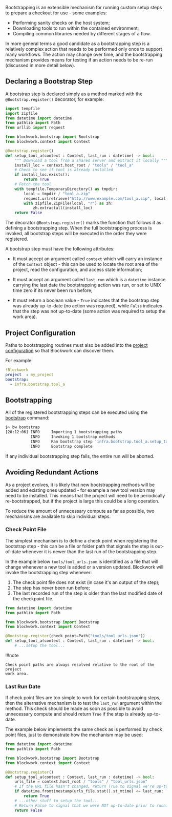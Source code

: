 Bootstrapping is an extensible mechanism for running custom setup steps to prepare
a checkout for use - some examples:

 * Performing sanity checks on the host system;
 * Downloading tools to run within the contained environment;
 * Compiling common libraries needed by different stages of a flow.

In more general terms a good candidate as a bootstrapping step is a relatively
complex action that needs to be performed only once to support many workflows.
The action may change over time, and the bootstrapping mechanism provides means
for testing if an action needs to be re-run (discussed in more detail below).

## Declaring a Bootstrap Step

A bootstrap step is declared simply as a method marked with the `@Bootstrap.register()`
decorator, for example:

```python title="infra/bootstrap/tool_a.py" linenums="1"
import tempfile
import zipfile
from datetime import datetime
from pathlib import Path
from urllib import request

from blockwork.bootstrap import Bootstrap
from blockwork.context import Context

@Bootstrap.register()
def setup_tool_a(context : Context, last_run : datetime) -> bool:
    """ Download a tool from a shared server and extract it locally """
    install_loc = context.host_root / "tools" / "tool_a"
    # Check to see if tool is already installed
    if install_loc.exists():
        return True
    # Fetch the tool
    with tempfile.TemporaryDirectory() as tmpdir:
        local = tmpdir / "tool_a.zip"
        request.urlretrieve("http://www.example.com/tool_a.zip", local)
        with zipfile.ZipFile(local, "r") as zh:
            zh.extractall(install_loc)
    return False
```

The decorator `@Bootstrap.register()` marks the function that follows it as
defining a bootstrapping step. When the full bootstrapping process is invoked,
all bootstrap steps will be executed in the order they were registered.

A bootstrap step must have the following attributes:

 * It must accept an argument called `context` which will carry an instance of
   the `Context` object - this can be used to locate the root area of the project,
   read the configuration, and access state information;

 * It must accept an argument called `last_run` which is a `datetime` instance
   carrying the last date the bootstrapping action was run, or set to UNIX time
   zero if its never been run before;

 * It must return a boolean value - `True` indicates that the bootstrap step was
   already up-to-date (no action was required), while `False` indicates that the
   step was not up-to-date (some action was required to setup the work area).

## Project Configuration

Paths to bootstrapping routines must also be added into the
[project configuration](../config/bw_yaml.md) so that Blockwork can discover them.

For example:

```yaml title=".bw.yaml" linenums="1"
!Blockwork
project  : my_project
bootstrap:
  - infra.bootstrap.tool_a
```

## Bootstrapping

All of the registered bootstrapping steps can be executed using the
[bootstrap](../cli/bootstrap.md) command:

```bash
$> bw bootstrap
[20:12:06] INFO     Importing 1 bootstrapping paths
           INFO     Invoking 1 bootstrap methods
           INFO     Ran bootstrap step 'infra.bootstrap.tool_a.setup_tool_a'
           INFO     Bootstrap complete
```

If any individual bootstrapping step fails, the entire run will be aborted.

## Avoiding Redundant Actions

As a project evolves, it is likely that new bootstrapping methods will be added
and existing ones updated - for example a new tool version may need to be installed.
This means that the project will need to be periodically re-bootstrapped, but if
the project is large this could be a long operation.

To reduce the amount of unnecessary compute as far as possible, two mechanisms
are available to skip individual steps.

### Check Point File

The simplest mechanism is to define a check point when registering the bootstrap
step - this can be a file or folder path that signals the step is out-of-date
whenever it is newer than the last run of the bootstrapping step.

In the example below `tools/tool_urls.json` is identified as a file that will
change whenever a new tool is added or a version updated. Blockwork will invoke
the bootstrapping step whenever:

 1. The check point file does not exist (in case it's an output of the step);
 2. The step has never been run before;
 3. The last recorded run of the step is older than the last modified date of
    the checkpoint file.

```python title="infra/bootstrap/tool_a.py linenums="1"
from datetime import datetime
from pathlib import Path

from blockwork.bootstrap import Bootstrap
from blockwork.context import Context

@Bootstrap.register(check_point=Path("tools/tool_urls.json"))
def setup_tool_a(context : Context, last_run : datetime) -> bool:
    # ...setup the tool...
```

!!!note

    Check point paths are always resolved relative to the root of the project
    work area.

### Last Run Date

If check point files are too simple to work for certain bootstrapping steps,
then the alternative mechanism is to test the `last_run` argument within the
method. This check should be made as soon as possible to avoid unnecessary
compute and should return `True` if the step is already up-to-date.

The example below implements the same check as is performed by check point files,
just to demonstrate how the mechanism may be used:

```python title="infra/bootstrap/tool_a.py linenums="1"
from datetime import datetime
from pathlib import Path

from blockwork.bootstrap import Bootstrap
from blockwork.context import Context

@Bootstrap.register()
def setup_tool_a(context : Context, last_run : datetime) -> bool:
    urls_file = context.host_root / "tools" / "tool_urls.json"
    # If the URL file hasn't changed, return True to signal we're up-to-date
    if datetime.fromtimestamp(urls_file.stat().st_mtime) <= last_run:
        return True
    # ...other stuff to setup the tool...
    # Return False to signal that we were NOT up-to-date prior to running
    return False
```

